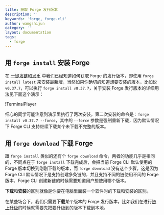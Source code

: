 ```yaml
---
title: 获取 Forge 发行版本
description: ''
keywords: 'forge, forge-cli'
author: wangshijun
category: ''
layout: documentation
tags:
  - forge
---
```


## 用 `forge install` 安装 Forge

在 [一键发链和发币](../../1-introduction/getting-started) 中我们已经知道如何获取 Forge 的发行版本，即使用 `forge install latest` 来安装最新版，当然如果你确切的知道想要安装的版本，比如说 `v0.37.7`，可以执行 `forge install v0.37.7`，关于安装 Forge 发行版本的详细用法见下面这个演示：

!TerminalPlayer[](./images/1-forge-install.yml)

细心的同学可能注意到演示里执行了两次安装，第二次安装的命令是：`forge install v0.37.7 --force`，其中的 `--force` 参数是强制重新下载，因为默认情况下 Forge CLI 支持继续下载某个未下载不完整的版本。

## 用 `forge download` 下载 Forge

跟 `forge install` 类似的还有个 `forge download` 命令，两者的功能几乎是相同的，不同点在于 `forge install` 下载完成后，会把当前 Forge CLI 默认使用的 Forge 版本切换到刚刚下载的版本，而 `forge download` 没有这个步骤，这是因为 Forge CLI 默认情况下是支持创建多条链的，并且支持不同的链使用不同的 Forge 版本，Forge CLI 创建新链的时候需要知道用户想使用哪个版本。

**下载**和**安装**的区别就像是你要在电脑里面装一个软件时的下载和安装的区别。

在某些场合下，我们只需要**下载**某个版本的 Forge 发行版本，比如我们在进行[链上升级](../../2-manage-chain-node/upgrade-chain)的时候就需要先把要升级到的版本下载到本地。

